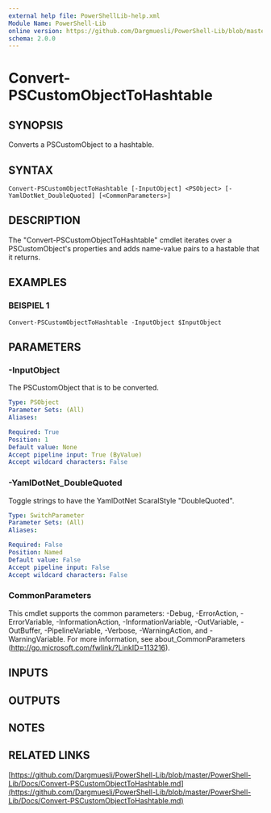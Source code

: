 ```yaml
---
external help file: PowerShellLib-help.xml
Module Name: PowerShell-Lib
online version: https://github.com/Dargmuesli/PowerShell-Lib/blob/master/PowerShell-Lib/Docs/Convert-PSCustomObjectToHashtable.md
schema: 2.0.0
---
```


# Convert-PSCustomObjectToHashtable

## SYNOPSIS
Converts a PSCustomObject to a hashtable.

## SYNTAX

```
Convert-PSCustomObjectToHashtable [-InputObject] <PSObject> [-YamlDotNet_DoubleQuoted] [<CommonParameters>]
```

## DESCRIPTION
The "Convert-PSCustomObjectToHashtable" cmdlet iterates over a PSCustomObject's properties and adds name-value pairs to a hastable that it returns.

## EXAMPLES

### BEISPIEL 1
```
Convert-PSCustomObjectToHashtable -InputObject $InputObject
```

## PARAMETERS

### -InputObject
The PSCustomObject that is to be converted.

```yaml
Type: PSObject
Parameter Sets: (All)
Aliases:

Required: True
Position: 1
Default value: None
Accept pipeline input: True (ByValue)
Accept wildcard characters: False
```

### -YamlDotNet_DoubleQuoted
Toggle strings to have the YamlDotNet ScaralStyle "DoubleQuoted".

```yaml
Type: SwitchParameter
Parameter Sets: (All)
Aliases:

Required: False
Position: Named
Default value: False
Accept pipeline input: False
Accept wildcard characters: False
```

### CommonParameters
This cmdlet supports the common parameters: -Debug, -ErrorAction, -ErrorVariable, -InformationAction, -InformationVariable, -OutVariable, -OutBuffer, -PipelineVariable, -Verbose, -WarningAction, and -WarningVariable.
For more information, see about_CommonParameters (http://go.microsoft.com/fwlink/?LinkID=113216).

## INPUTS

## OUTPUTS

## NOTES

## RELATED LINKS

[https://github.com/Dargmuesli/PowerShell-Lib/blob/master/PowerShell-Lib/Docs/Convert-PSCustomObjectToHashtable.md](https://github.com/Dargmuesli/PowerShell-Lib/blob/master/PowerShell-Lib/Docs/Convert-PSCustomObjectToHashtable.md)

